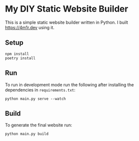 # My DIY Static Website Builder

This is a simple static website builder written in Python. I built https://4m1r.dev using it.

## Setup

```
npm install
poetry install
```

## Run

To run in development mode run the following after installing the dependencies in `requirements.txt`:

```
python main.py serve --watch
```

## Build

To generate the final website run:

```
python main.py build
```

